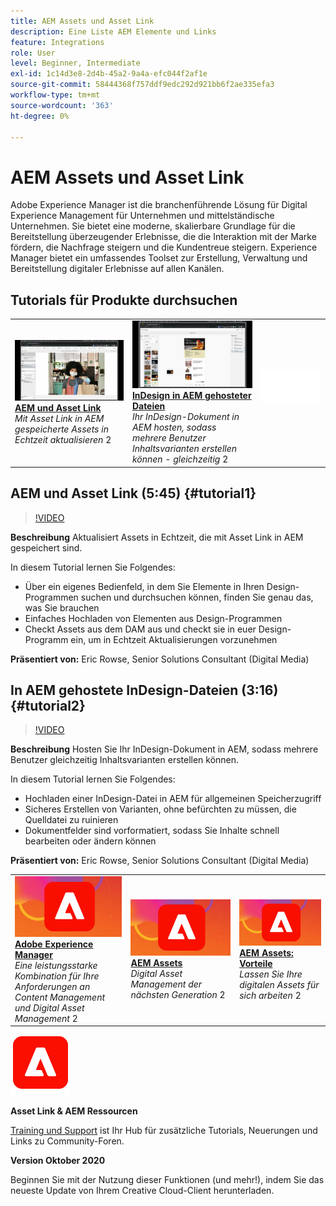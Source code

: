```yaml
---
title: AEM Assets und Asset Link
description: Eine Liste AEM Elemente und Links
feature: Integrations
role: User
level: Beginner, Intermediate
exl-id: 1c14d3e8-2d4b-45a2-9a4a-efc044f2af1e
source-git-commit: 58444368f757ddf9edc292d921bb6f2ae335efa3
workflow-type: tm+mt
source-wordcount: '363'
ht-degree: 0%

---
```


# AEM Assets und Asset Link

Adobe Experience Manager ist die branchenführende Lösung für Digital Experience Management für Unternehmen und mittelständische Unternehmen. Sie bietet eine moderne, skalierbare Grundlage für die Bereitstellung überzeugender Erlebnisse, die die Interaktion mit der Marke fördern, die Nachfrage steigern und die Kundentreue steigern. Experience Manager bietet ein umfassendes Toolset zur Erstellung, Verwaltung und Bereitstellung digitaler Erlebnisse auf allen Kanälen.

## Tutorials für Produkte durchsuchen

<table style="table-layout:fixed">
<tr>
 <td>
   <a href="aem.md#tutorial1">
      <img alt="AEM und Asset Link" src="../assets/aem_assetlink_rowse_thumbnail.jpg" />
   </a>
    <div>
   <a href="aem.md#tutorial1"><strong>AEM und Asset Link</strong></a>
    </div>
    <em>Mit Asset Link in AEM gespeicherte Assets in Echtzeit aktualisieren</em>
    2<br>
  </td>
   <td>
   <a href="aem.md#tutorial2">
      <img alt="In AEM gehostete InDesign-Dateien" src="../assets/InDesign-Files-Hosten-in-AEM.jpg" />
   </a>
    <div>
   <a href="aem.md#tutorial2"><strong>InDesign in AEM gehosteter Dateien</strong></a>
    </div>
    <em>Ihr InDesign-Dokument in AEM hosten, sodass mehrere Benutzer Inhaltsvarianten erstellen können - gleichzeitig</em>
    2<br>
  </td>
  <td>
    <img alt="Spacer" src="../assets/Whitespacer.png" />
    <div>
    <br>
  </td>
</tr>
</table>

## AEM und Asset Link (5:45) {#tutorial1}

>[!VIDEO](https://video.tv.adobe.com/v/326828?hidetitle=true)

**Beschreibung**
Aktualisiert Assets in Echtzeit, die mit Asset Link in AEM gespeichert sind.

In diesem Tutorial lernen Sie Folgendes:
* Über ein eigenes Bedienfeld, in dem Sie Elemente in Ihren Design-Programmen suchen und durchsuchen können, finden Sie genau das, was Sie brauchen
* Einfaches Hochladen von Elementen aus Design-Programmen
* Checkt Assets aus dem DAM aus und checkt sie in euer Design-Programm ein, um in Echtzeit Aktualisierungen vorzunehmen

**Präsentiert von:**
Eric Rowse, Senior Solutions Consultant (Digital Media)

## In AEM gehostete InDesign-Dateien (3:16) {#tutorial2}

>[!VIDEO](https://video.tv.adobe.com/v/326829?hidetitle=true)

**Beschreibung**
Hosten Sie Ihr InDesign-Dokument in AEM, sodass mehrere Benutzer gleichzeitig Inhaltsvarianten erstellen können.

In diesem Tutorial lernen Sie Folgendes:
* Hochladen einer InDesign-Datei in AEM für allgemeinen Speicherzugriff
* Sicheres Erstellen von Varianten, ohne befürchten zu müssen, die Quelldatei zu ruinieren
* Dokumentfelder sind vorformatiert, sodass Sie Inhalte schnell bearbeiten oder ändern können

**Präsentiert von:**
Eric Rowse, Senior Solutions Consultant (Digital Media)

<table style="table-layout:fixed">
<tr>
 <td>
   <a href="https://www.adobe.com/marketing/experience-manager.html">
      <img alt="Adobe Experience Manager" src="../assets/AEM_Thumbnail.jpg" />
   </a>
    <div>
   <a href="https://www.adobe.com/marketing/experience-manager.html"><strong>Adobe Experience Manager</strong></a>
    </div>
    <em>Eine leistungsstarke Kombination für Ihre Anforderungen an Content Management und Digital Asset Management</em>
    2<br>
  </td>
  <td>
   <a href="https://www.adobe.com/marketing/experience-manager-assets.html">
      <img alt="InDesign Server: Unsere Partner." src="../assets/AEM_Thumbnail.jpg" />
   </a>
    <div>
   <a href="https://www.adobe.com/marketing/experience-manager-assets.html"><strong>AEM Assets</strong></a>
    </div>
    <em>Digital Asset Management der nächsten Generation</em>
    2<br>
  </td>
  <td>
   <a href="https://www.adobe.com/marketing/experience-manager-assets/benefits.html">
      <img alt="InDesign Server: Unsere Partner." src="../assets/AEM_Thumbnail.jpg" />
   </a>
    <div>
   <a href="https://www.adobe.com/marketing/experience-manager-assets/benefits.html"><strong>AEM Assets: Vorteile</strong></a>
    </div>
    <em>Lassen Sie Ihre digitalen Assets für sich arbeiten</em>
    2<br>
  </td>
</tr>
</table>

![AEM Logo](../assets/aem_appicon_noshadow_96.png)

**Asset Link &amp; AEM Ressourcen**

[Training und Support](https://helpx.adobe.com/support/experience-manager.html) ist Ihr Hub für zusätzliche Tutorials, Neuerungen und Links zu Community-Foren.

**Version Oktober 2020**

Beginnen Sie mit der Nutzung dieser Funktionen (und mehr!), indem Sie das neueste Update von Ihrem Creative Cloud-Client herunterladen.
